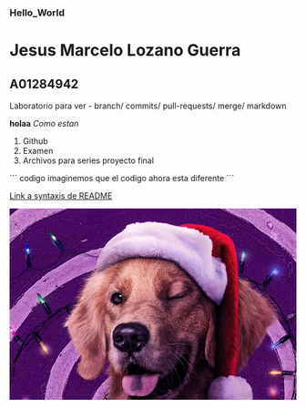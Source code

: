 ### Hello_World
# Jesus Marcelo Lozano Guerra
## A01284942

Laboratorio para ver - branch/ commits/ pull-requests/ merge/ markdown

**holaa** 
*Como estan*

1. Github
2. Examen
3. Archivos para series proyecto final

´´´
codigo
imaginemos que el codigo ahora esta diferente
´´´

[Link a syntaxis de README](https://www.markdownguide.org/cheat-sheet/)

![title](lucky.jpg)

